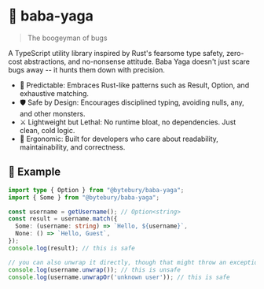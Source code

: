 # 🧹 baba-yaga
> The boogeyman of bugs

A TypeScript utility library inspired by Rust's fearsome type safety, zero-cost abstractions, and no-nonsense attitude. Baba Yaga doesn't just scare bugs away -- it hunts them down with precision.

* 🧠 Predictable: Embraces Rust-like patterns such as Result, Option, and exhaustive matching.
* 🛡️ Safe by Design: Encourages disciplined typing, avoiding nulls, any, and other monsters.
* ⚔️ Lightweight but Lethal: No runtime bloat, no dependencies. Just clean, cold logic.
* 🌲 Ergonomic: Built for developers who care about readability, maintainability, and correctness.

## 🧪 Example

```ts
import type { Option } from "@bytebury/baba-yaga";
import { Some } from "@bytebury/baba-yaga";

const username = getUsername(); // Option<string>
const result = username.match({
  Some: (username: string) => `Hello, ${username}`,
  None: () => `Hello, Guest`,
});
console.log(result); // this is safe

// you can also unwrap it directly, though that might throw an exception
console.log(username.unwrap()); // this is unsafe
console.log(username.unwrapOr('unknown user')); // this is safe
```
